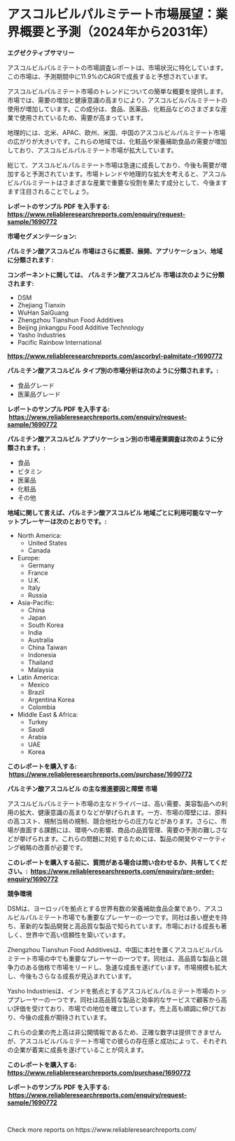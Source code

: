 <p><h1>アスコルビルパルミテート市場展望：業界概要と予測（2024年から2031年）</h1></p><p><strong>エグゼクティブサマリー</strong></p>
<p><p>アスコルビルパルミテートの市場調査レポートは、市場状況に特化しています。この市場は、予測期間中に11.9%のCAGRで成長すると予想されています。</p><p>アスコルビルパルミテート市場のトレンドについての簡単な概要を提供します。市場では、需要の増加と健康意識の高まりにより、アスコルビルパルミテートの使用が増加しています。この成分は、食品、医薬品、化粧品などのさまざまな産業で使用されているため、需要が高まっています。</p><p>地理的には、北米、APAC、欧州、米国、中国のアスコルビルパルミテート市場の広がりが大きいです。これらの地域では、化粧品や栄養補助食品の需要が増加しており、アスコルビルパルミテート市場が拡大しています。</p><p>総じて、アスコルビルパルミテート市場は急速に成長しており、今後も需要が増加すると予測されています。市場トレンドや地理的な拡大を考えると、アスコルビルパルミテートはさまざまな産業で重要な役割を果たす成分として、今後ますます注目されることでしょう。</p></p>
<p><strong>レポートのサンプル PDF を入手する: <a href="https://www.reliableresearchreports.com/enquiry/request-sample/1690772">https://www.reliableresearchreports.com/enquiry/request-sample/1690772</a></strong></p>
<p><strong>市場セグメンテーション:</strong></p>
<p><strong> パルミチン酸アスコルビル 市場はさらに概要、展開、アプリケーション、地域に分類されます :</strong></p>
<p><strong>コンポーネントに関しては、 パルミチン酸アスコルビル 市場は次のように分類されます: &nbsp;</strong></p>
<p><ul><li>DSM</li><li>Zhejiang Tianxin</li><li>WuHan SaiGuang</li><li>Zhengzhou Tianshun Food Additives</li><li>Beijing jinkangpu Food Additive Technology</li><li>Yasho Industries</li><li>Pacific Rainbow International</li></ul></p>
<p><strong><a href="https://www.reliableresearchreports.com/ascorbyl-palmitate-r1690772">https://www.reliableresearchreports.com/ascorbyl-palmitate-r1690772</a></strong></p>
<p><strong> パルミチン酸アスコルビル タイプ別の市場分析は次のように分類されます。:</strong></p>
<p><ul><li>食品グレード</li><li>医薬品グレード</li></ul></p>
<p><strong>レポートのサンプル PDF を入手する: &nbsp;<a href="https://www.reliableresearchreports.com/enquiry/request-sample/1690772">https://www.reliableresearchreports.com/enquiry/request-sample/1690772</a></strong></p>
<p><strong> パルミチン酸アスコルビル アプリケーション別の市場産業調査は次のように分類されます。:</strong></p>
<p><ul><li>食品</li><li>ビタミン</li><li>医薬品</li><li>化粧品</li><li>その他</li></ul></p>
<p><strong>地域に関して言えば、パルミチン酸アスコルビル 地域ごとに利用可能なマーケットプレーヤーは次のとおりです。:</strong></p>
<p><ul>
    <li>
        North America:
        <ul>
            <li>United States</li>
            <li>Canada</li>
        </ul>
    </li>
    <li>
        Europe:
        <ul>
            <li>Germany</li>
            <li>France</li>
            <li>U.K.</li>
            <li>Italy</li>
            <li>Russia</li>
        </ul>
    </li>
    <li>
        Asia-Pacific:
        <ul>
            <li>China</li>
            <li>Japan</li>
            <li>South Korea</li>
            <li>India</li>
            <li>Australia</li>
            <li>China Taiwan</li>
            <li>Indonesia</li>
            <li>Thailand</li>
            <li>Malaysia</li>
        </ul>
    </li>
    <li>
        Latin America:
        <ul>
            <li>Mexico</li>
            <li>Brazil</li>
            <li>Argentina Korea</li>
            <li>Colombia</li>
        </ul>
    </li>
    <li>
        Middle East & Africa:
        <ul>
            <li>Turkey</li>
            <li>Saudi</li>
            <li>Arabia</li>
            <li>UAE</li>
            <li>Korea</li>
        </ul>
    </li>
    </ul></p>
<p><strong>このレポートを購入する: &nbsp;<a href="https://www.reliableresearchreports.com/purchase/1690772">https://www.reliableresearchreports.com/purchase/1690772</a></strong></p>
<p><strong>パルミチン酸アスコルビル の主な推進要因と障壁 市場</strong></p>
<p><p>アスコルビルパルミテート市場の主なドライバーは、高い需要、美容製品への利用の拡大、健康意識の高まりなどが挙げられます。一方、市場の障壁には、原料の高コスト、規制当局の規制、競合他社からの圧力などがあります。さらに、市場が直面する課題には、環境への影響、商品の品質管理、需要の予測の難しさなどが挙げられます。これらの問題に対処するためには、製品の開発やマーケティング戦略の改善が必要です。</p></p>
<p><strong>このレポートを購入する前に、質問がある場合は問い合わせるか、共有してください。:&nbsp; <a href="https://www.reliableresearchreports.com/enquiry/pre-order-enquiry/1690772">https://www.reliableresearchreports.com/enquiry/pre-order-enquiry/1690772</a></strong></p>
<p><strong>競争環境</strong></p>
<p><p>DSMは、ヨーロッパを拠点とする世界有数の栄養補助食品企業であり、アスコルビルパルミテート市場でも重要なプレーヤーの一つです。同社は長い歴史を持ち、革新的な製品開発と高品質な製品で知られています。市場における成長も著しく、世界中で高い信頼性を築いています。</p><p>Zhengzhou Tianshun Food Additivesは、中国に本社を置くアスコルビルパルミテート市場の中でも重要なプレーヤーの一つです。同社は、高品質な製品と競争力のある価格で市場をリードし、急速な成長を遂げています。市場規模も拡大し、今後もさらなる成長が見込まれています。</p><p>Yasho Industriesは、インドを拠点とするアスコルビルパルミテート市場のトッププレーヤーの一つです。同社は高品質な製品と効率的なサービスで顧客から高い評価を受けており、市場での地位を確立しています。売上高も順調に伸びており、今後の成長が期待されています。</p><p>これらの企業の売上高は非公開情報であるため、正確な数字は提供できませんが、アスコルビルパルミテート市場での彼らの存在感と成功によって、それぞれの企業が着実に成長を遂げていることが伺えます。</p></p>
<p><strong>このレポートを購入する: &nbsp; <a href="https://www.reliableresearchreports.com/purchase/1690772">https://www.reliableresearchreports.com/purchase/1690772</a></strong></p>
<p><strong>レポートのサンプル PDF を入手する: &nbsp;<a href="https://www.reliableresearchreports.com/enquiry/request-sample/1690772">https://www.reliableresearchreports.com/enquiry/request-sample/1690772</a></strong><strong></strong></p>
<p>&nbsp;</p>
<p>Check more reports on https://www.reliableresearchreports.com/</p>